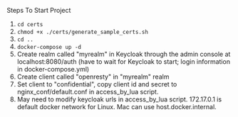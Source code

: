 Steps To Start Project
1. `cd certs`
2. `chmod +x ./certs/generate_sample_certs.sh`
3. `cd ..`
4. `docker-compose up -d`
5. Create realm called "myrealm" in Keycloak through the admin console at localhost:8080/auth (have to wait for Keycloak to start; login information in docker-compose.yml)
6. Create client called "openresty" in "myrealm" realm
7. Set client to "confidential", copy client id and secret to nginx_conf/default.conf in access_by_lua script.
8. May need to modify keycloak urls in access_by_lua script.  172.17.0.1 is default docker network for Linux. Mac can use host.docker.internal.
